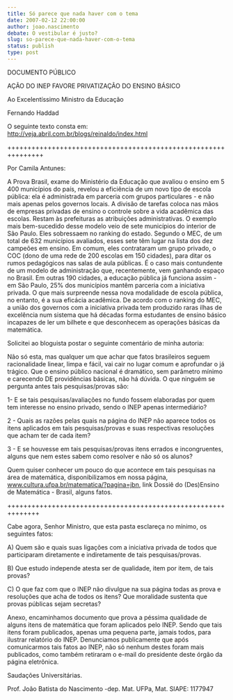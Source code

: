 ```yaml
---
title: Só parece que nada haver com o tema
date: 2007-02-12 22:00:00
author: joao.nascimento
debate: O vestibular é justo?
slug: so-parece-que-nada-haver-com-o-tema
status: publish 
type: post
---
```


DOCUMENTO PÚBLICO  

  

AÇÃO DO INEP FAVORE PRIVATIZAÇÃO DO ENSINO BÁSICO  

  

Ao Excelentíssimo Ministro da Educação  

Fernando Haddad  

  

O seguinte texto consta em: http://veja.abril.com.br/blogs/reinaldo/index.html  

 +++++++++++++++++++++++++++++++++++++++++++++++++++++++++++++++  

Por Camila Antunes:  

A Prova Brasil, exame do Ministério da Educação que avaliou o ensino em 5 400 municípios do país, revelou a eficiência de um novo tipo de escola pública: ela é administrada em parceria com grupos particulares - e não mais apenas pelos governos locais. A divisão de tarefas coloca nas mãos de empresas privadas de ensino o controle sobre a vida acadêmica das escolas. Restam às prefeituras as atribuições administrativas. O exemplo mais bem-sucedido desse modelo veio de sete municípios do interior de São Paulo. Eles sobressaem no ranking do estado. Segundo o MEC, de um total de 632 municípios avaliados, esses sete têm lugar na lista dos dez campeões em ensino. Em comum, eles contrataram um grupo privado, o COC (dono de uma rede de 200 escolas em 150 cidades), para ditar os rumos pedagógicos nas salas de aula públicas. É o caso mais contundente de um modelo de administração que, recentemente, vem ganhando espaço no Brasil. Em outras 190 cidades, a educação pública já funciona assim - em São Paulo, 25% dos municípios mantêm parceria com a iniciativa privada. O que mais surpreende nessa nova modalidade de escola pública, no entanto, é a sua eficácia acadêmica. De acordo com o ranking do MEC, a união dos governos com a iniciativa privada tem produzido raras ilhas de excelência num sistema que há décadas forma estudantes de ensino básico incapazes de ler um bilhete e que desconhecem as operações básicas da matemática.  

  

Solicitei ao bloguista postar o seguinte comentário de minha autoria:  

  

Não só esta, mas qualquer um que achar que fatos brasileiros seguem racionalidade linear, limpa e fácil, vai cair no lugar comum e aprofundar o já trágico. Que o ensino público nacional é dramático, sem parâmetro mínimo e carecendo DE providências básicas, não há dúvida. O que ninguém se pergunta antes tais pesquisas/provas são:  

  

1- E se tais pesquisas/avaliações no fundo fossem elaboradas por quem tem interesse no ensino privado, sendo o INEP apenas intermediário?   

  

2 - Quais as razões pelas quais na página do INEP não aparece todos os itens aplicados em tais pesquisas/provas e suas respectivas resoluções que acham ter de cada item?   

  

3 - E se houvesse em tais pesquisas/provas itens errados e incongruentes, alguns que nem estes sabem como resolver e não só os alunos?  

  

Quem quiser conhecer um pouco do que acontece em tais pesquisas na área de matemática, disponibilizamos em nossa página, www.cultura.ufpa.br/matematica/?pagina=jbn, link Dossiê do (Des)Ensino de Matemática - Brasil, alguns fatos.  

++++++++++++++++++++++++++++++++++++++++++++++++++++++++++++++  

  

Cabe agora, Senhor Ministro, que esta pasta esclareça no mínimo, os seguintes fatos:  

  

A) Quem são e quais suas ligações com a iniciativa privada de todos que participaram diretamente e indiretamente de tais pesquisas/provas.  

  

B) Que estudo independe atesta ser de qualidade, item por item, de tais provas?  

  

  

 C) O que faz com que o INEP não divulgue na sua página todas as prova e resoluções que acha de todos os itens? Que moralidade sustenta que provas públicas sejam secretas?   

  

Anexo, encaminhamos documento que prova a péssima qualidade de alguns itens de matemática que foram aplicados pelo INEP. Sendo que tais itens foram publicados, apenas uma pequena parte, jamais todos, para ilustrar relatório do INEP. Denunciamos publicamente que após comunicarmos tais fatos ao INEP, não só nenhum destes foram mais publicados, como também retiraram o e-mail do presidente deste órgão da página eletrônica.   

  

Saudações Universitárias.  

Prof. João Batista do Nascimento -dep. Mat. UFPa, Mat. SIAPE: 1177947
